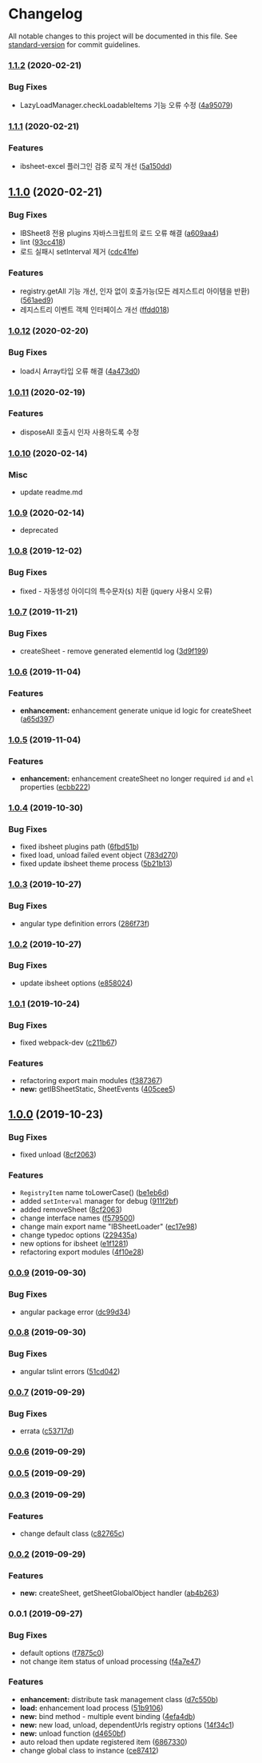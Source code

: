 # Changelog

All notable changes to this project will be documented in this file. See [standard-version](https://github.com/conventional-changelog/standard-version) for commit guidelines.

### [1.1.2](https://github.com/ibsheet/loader/compare/v1.1.1...v1.1.2) (2020-02-21)


### Bug Fixes

* LazyLoadManager.checkLoadableItems 기능 오류 수정 ([4a95079](https://github.com/ibsheet/loader/commit/4a95079))

### [1.1.1](https://github.com/ibsheet/loader/compare/v1.1.0...v1.1.1) (2020-02-21)


### Features

* ibsheet-excel 플러그인 검증 로직 개선 ([5a150dd](https://github.com/ibsheet/loader/commit/5a150dd))

## [1.1.0](https://github.com/ibsheet/loader/compare/v1.0.12...v1.1.0) (2020-02-21)


### Bug Fixes

* IBSheet8 전용 plugins 자바스크립트의 로드 오류 해결 ([a609aa4](https://github.com/ibsheet/loader/commit/a609aa4))
* lint ([93cc418](https://github.com/ibsheet/loader/commit/93cc418))
* 로드 실패시 setInterval 제거 ([cdc41fe](https://github.com/ibsheet/loader/commit/cdc41fe))


### Features

* registry.getAll 기능 개선, 인자 없이 호출가능(모든 레지스트리 아이템을 반환) ([561aed9](https://github.com/ibsheet/loader/commit/561aed9))
* 레지스트리 이벤트 객체 인터페이스 개선 ([ffdd018](https://github.com/ibsheet/loader/commit/ffdd018))

### [1.0.12](https://github.com/ibsheet/loader/compare/v1.0.11...v1.0.12) (2020-02-20)


### Bug Fixes

* load시 Array<string>타입 오류 해결 ([4a473d0](https://github.com/ibsheet/loader/commit/4a473d0))

### [1.0.11](https://github.com/ibsheet/loader/compare/v1.0.10...v1.0.11) (2020-02-19)

### Features

* disposeAll 호출시 인자 사용하도록 수정

### [1.0.10](https://github.com/ibsheet/loader/compare/v1.0.9...v1.0.10) (2020-02-14)

### Misc

* update readme.md

### [1.0.9](https://github.com/ibsheet/loader/compare/v1.0.8...v1.0.9) (2020-02-14)

* deprecated

### [1.0.8](https://github.com/ibsheet/loader/compare/v1.0.7...v1.0.8) (2019-12-02)

### Bug Fixes

* fixed - 자동생성 아이디의 특수문자(`$`) 치환 (jquery 사용시 오류)

### [1.0.7](https://github.com/ibsheet/loader/compare/v1.0.6...v1.0.7) (2019-11-21)

### Bug Fixes

* createSheet - remove generated elementId log ([3d9f199](https://github.com/ibsheet/loader/commit/3d9f199))

### [1.0.6](https://github.com/ibsheet/loader/compare/v1.0.5...v1.0.6) (2019-11-04)


### Features

* **enhancement:** enhancement generate unique id logic for createSheet ([a65d397](https://github.com/ibsheet/loader/commit/a65d397))

### [1.0.5](https://github.com/ibsheet/loader/compare/v1.0.4...v1.0.5) (2019-11-04)


### Features

* **enhancement:** enhancement createSheet no longer required `id` and `el` properties ([ecbb222](https://github.com/ibsheet/loader/commit/ecbb222))

### [1.0.4](https://github.com/ibsheet/loader/compare/v1.0.3...v1.0.4) (2019-10-30)


### Bug Fixes

* fixed ibsheet plugins path ([6fbd51b](https://github.com/ibsheet/loader/commit/6fbd51b))
* fixed load, unload failed event object ([783d270](https://github.com/ibsheet/loader/commit/783d270))
* fixed update ibsheet theme process ([5b21b13](https://github.com/ibsheet/loader/commit/5b21b13))

### [1.0.3](https://github.com/ibsheet/loader/compare/v1.0.2...v1.0.3) (2019-10-27)


### Bug Fixes

* angular type definition errors ([286f73f](https://github.com/ibsheet/loader/commit/286f73f))

### [1.0.2](https://github.com/ibsheet/loader/compare/v1.0.1...v1.0.2) (2019-10-27)


### Bug Fixes

* update ibsheet options ([e858024](https://github.com/ibsheet/loader/commit/e858024))

### [1.0.1](https://github.com/ibsheet/loader/compare/v1.0.0...v1.0.1) (2019-10-24)


### Bug Fixes

* fixed webpack-dev ([c211b67](https://github.com/ibsheet/loader/commit/c211b67))


### Features

* refactoring export main modules ([f387367](https://github.com/ibsheet/loader/commit/f387367))
* **new:** getIBSheetStatic, SheetEvents ([405cee5](https://github.com/ibsheet/loader/commit/405cee5))

## [1.0.0](https://github.com/ibsheet/loader/compare/v0.0.9...v1.0.0) (2019-10-23)


### Bug Fixes

* fixed unload ([8cf2063](https://github.com/ibsheet/loader/commit/8cf2063))


### Features

* `RegistryItem` name toLowerCase() ([be1eb6d](https://github.com/ibsheet/loader/commit/be1eb6d))
* added `setInterval` manager for debug ([911f2bf](https://github.com/ibsheet/loader/commit/911f2bf))
* added removeSheet ([8cf2063](https://github.com/ibsheet/loader/commit/8cf2063))
* change interface names ([f579500](https://github.com/ibsheet/loader/commit/f579500))
* change main export name "IBSheetLoader" ([ec17e98](https://github.com/ibsheet/loader/commit/ec17e98))
* change typedoc options ([229435a](https://github.com/ibsheet/loader/commit/229435a))
* new options for ibsheet ([e1f1281](https://github.com/ibsheet/loader/commit/e1f1281))
* refactoring export modules ([4f10e28](https://github.com/ibsheet/loader/commit/4f10e28))

### [0.0.9](https://github.com/ibsheet/loader/compare/v0.0.8...v0.0.9) (2019-09-30)


### Bug Fixes

* angular package error ([dc99d34](https://github.com/ibsheet/loader/commit/dc99d34))

### [0.0.8](https://github.com/ibsheet/loader/compare/v0.0.7...v0.0.8) (2019-09-30)


### Bug Fixes

* angular tslint errors ([51cd042](https://github.com/ibsheet/loader/commit/51cd042))

### [0.0.7](https://github.com/ibsheet/loader/compare/v0.0.6...v0.0.7) (2019-09-29)


### Bug Fixes

* errata ([c53717d](https://github.com/ibsheet/loader/commit/c53717d))

### [0.0.6](https://github.com/ibsheet/loader/compare/v0.0.5...v0.0.6) (2019-09-29)

### [0.0.5](https://github.com/ibsheet/loader/compare/v0.0.3...v0.0.5) (2019-09-29)

### [0.0.3](https://github.com/ibsheet/loader/compare/v0.0.2...v0.0.3) (2019-09-29)


### Features

* change default class ([c82765c](https://github.com/ibsheet/loader/commit/c82765c))

### [0.0.2](https://github.com/ibsheet/loader/compare/v0.0.1...v0.0.2) (2019-09-29)


### Features

* **new:** createSheet, getSheetGlobalObject handler ([ab4b263](https://github.com/ibsheet/loader/commit/ab4b263))

### 0.0.1 (2019-09-27)


### Bug Fixes

* default options ([f7875c0](https://github.com/ibsheet/loader/commit/f7875c0))
* not change item status of unload processing ([f4a7e47](https://github.com/ibsheet/loader/commit/f4a7e47))


### Features

* **enhancement:** distribute task management class ([d7c550b](https://github.com/ibsheet/loader/commit/d7c550b))
* **load:** enhancement load process ([51b9106](https://github.com/ibsheet/loader/commit/51b9106))
* **new:** bind method - multiple event binding ([4efa4db](https://github.com/ibsheet/loader/commit/4efa4db))
* **new:** new load, unload, dependentUrls registry options ([14f34c1](https://github.com/ibsheet/loader/commit/14f34c1))
* **new:** unload function ([d4650bf](https://github.com/ibsheet/loader/commit/d4650bf))
* auto reload then update registered item ([6867330](https://github.com/ibsheet/loader/commit/6867330))
* change global class to instance ([ce87412](https://github.com/ibsheet/loader/commit/ce87412))
